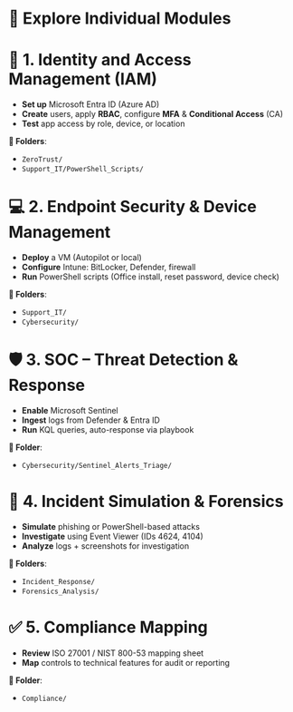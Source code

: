 # 📅 **Explore Individual Modules**

# 🔐 **1. Identity and Access Management (IAM)**
- **Set up** Microsoft Entra ID (Azure AD)
- **Create** users, apply **RBAC**, configure **MFA** & **Conditional Access** (CA)
- **Test** app access by role, device, or location

**📂 Folders**:
- `ZeroTrust/`
- `Support_IT/PowerShell_Scripts/`



# 💻 **2. Endpoint Security & Device Management**
- **Deploy** a VM (Autopilot or local)
- **Configure** Intune: BitLocker, Defender, firewall
- **Run** PowerShell scripts (Office install, reset password, device check)

**📂 Folders**:
- `Support_IT/`
- `Cybersecurity/`



# 🛡️ **3. SOC – Threat Detection & Response**
- **Enable** Microsoft Sentinel
- **Ingest** logs from Defender & Entra ID
- **Run** KQL queries, auto-response via playbook

**📂 Folder**:
- `Cybersecurity/Sentinel_Alerts_Triage/`



# 🧪 **4. Incident Simulation & Forensics**
- **Simulate** phishing or PowerShell-based attacks
- **Investigate** using Event Viewer (IDs 4624, 4104)
- **Analyze** logs + screenshots for investigation

**📂 Folders**:
- `Incident_Response/`
- `Forensics_Analysis/`



# ✅ **5. Compliance Mapping**
- **Review** ISO 27001 / NIST 800-53 mapping sheet
- **Map** controls to technical features for audit or reporting

**📂 Folder**:
- `Compliance/`

